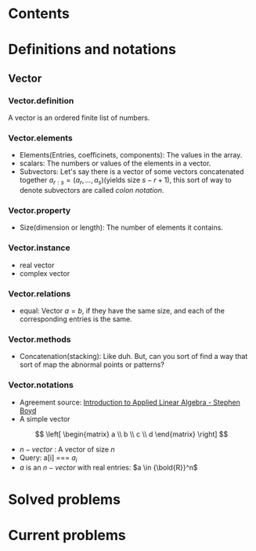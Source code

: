 # Contents

# Definitions and notations
## Vector
### Vector.definition
A vector is an ordered finite list of numbers.


### Vector.elements
- Elements(Entries, coefficinets, components): The values in the array.
- scalars: The numbers or values of the elements in a vector.
- Subvectors: Let's say there is a vector of some vectors concatenated together $a_{r:s} = (a_r,...,a_s)$(yields size $s-r+1$), this sort of way to denote subvectors are called *colon notation*.

### Vector.property
- Size(dimension or length): The number of elements it contains.
### Vector.instance
- real vector
- complex vector
### Vector.relations
- equal: Vector $a=b$, if they have the same size, and each of the corresponding entries is the same.
### Vector.methods
- Concatenation(stacking): Like duh. But, can you sort of find a way that sort of map the abnormal points or patterns?


### Vector.notations
- Agreement source: [Introduction to Applied Linear Algebra - Stephen Boyd](../pdf/introduction-to-applied-linear-algebra.pdf)
- A simple vector 

$$
\left[
\begin{matrix}
        a \\
        b \\
        c \\
        d
\end{matrix}
\right]
$$

- $n-vector$ : A vector of size $n$
- Query: a\[i\] === $a_i$
- $a$ is an $n-vector$ with real entries: $a \in {\bold{R}}^n$
# Solved problems

# Current problems